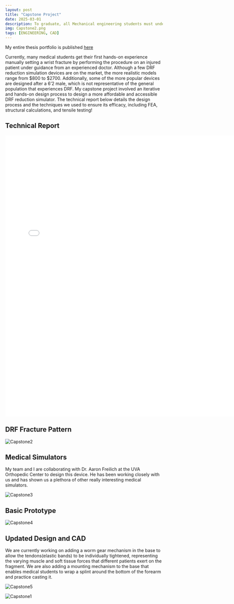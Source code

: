 ```yaml
---
layout: post
title: "Capstone Project"
date: 2025-03-01
description: To graduate, all Mechanical engineering students must undertake a capstone design project where they create a solution for some type of problem. My chosen project focuses on Distal Radius Fracture Reduction, and my team and  I are designing an accessible and inexpensive 3D-printed reduction device.
img: Capstone2.png
tags: [ENGINEERING, CAD]
---
```

My entire thesis portfolio is published [here](https://doi.org/10.18130/4jv0-en43)

Currently, many medical students get their first hands-on experience manually setting a wrist fracture by performing the procedure on an injured patient under guidance from an experienced doctor. Although a few DRF reduction simulation devices are on the market, the more realistic models range from $800 to $2700. Additionally, some of the more popular devices are designed after a 6’2 male, which is not representative of the general population that experiences DRF. My capstone project involved an iterative and hands-on design process to design a more affordable and accessible DRF reduction simulator. The technical report below details the design process and the techniques we used to ensure its efficacy, including FEA, structural calculations, and tensile testing!

## Technical Report
<embed src="/assets/TechnicalReport.pdf" width="750" height="900" type="application/pdf">

## DRF Fracture Pattern
![Capstone2](http://natgrrl.github.io/assets/img/Capstone2.png)


## Medical Simulators
My team and I are collaborating with Dr. Aaron Freilich at the UVA Orthopedic Center to design this device. He has been working closely with us and has shown us a plethora of other really interesting medical simulators.

![Capstone3](http://natgrrl.github.io/assets/img/Capstone3.jpg)


## Basic Prototype
![Capstone4](http://natgrrl.github.io/assets/img/Capstone4.jpg)


## Updated Design and CAD 
We are currently working on adding a worm gear mechanism in the base to allow the tendons(elastic bands) to be individually tightened, representing the varying muscle and soft tissue forces that different patients exert on the fragment. We are also adding a mounting mechanism to the base that enables medical students to wrap a splint around the bottom of the forearm and practice casting it.

![Capstone5](http://natgrrl.github.io/assets/img/Capstone5.jpg)

![Capstone1](http://natgrrl.github.io/assets/img/Capstone1.png)
